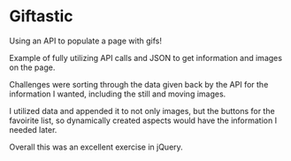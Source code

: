 # Giftastic
Using an API to populate a page with gifs!

Example of fully utilizing API calls and JSON to get information and images on the page. 

Challenges were sorting through the data given back by the API for the information I wanted,
including the still and moving images. 

I utilized data and appended it to not only images, but the buttons for the favoirite list,
so dynamically created aspects would have the information I needed later. 

Overall this was an excellent exercise in jQuery.
